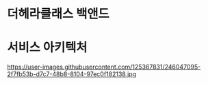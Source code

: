 # 더헤라클래스 백앤드

# 서비스 아키텍처

https://user-images.githubusercontent.com/125367831/246047095-2f7fb53b-d7c7-48b8-8104-97ec0f182138.jpg